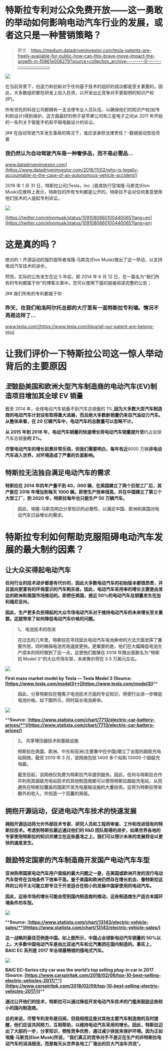 # 特斯拉专利对公众免费开放——这一勇敢的举动如何影响电动汽车行业的发展，或者这只是一种营销策略？

> 原文：<https://medium.datadriveninvestor.com/tesla-patents-are-freely-available-for-public-how-can-this-brave-move-impact-the-growth-in-f0861e006279?source=collection_archive---------0----------------------->

[![](img/1671097755e7af494d3227d6a89d00b1.png)](http://www.track.datadriveninvestor.com/1B9E)

在当前背景下，创造力和创新对于任何基于技术的组织的成功都是至关重要的。因此，大多数组织都在研发上投入巨资，以开发出比竞争对手更聪明的知识产权(IP)。

所有领先的科技公司都拥有一支法律专业人员队伍，以确保他们的知识产权(如专利和设计)得到保护。这方面最好的例子是苹果公司和三星电子之间从 2011 年开始的一系列关于智能手机和平板电脑设计的诉讼。

[](https://www.datadriveninvestor.com/2018/11/02/who-is-legally-accountable-in-the-case-of-an-autonomous-vehicle-accident/) [## 在自动驾驶汽车发生事故的情况下，谁应该承担法律责任？-数据驱动型投资者

### 我仍然认为自动驾驶汽车是一种奢侈品，而不是必需品…

www.datadriveninvestor.com](https://www.datadriveninvestor.com/2018/11/02/who-is-legally-accountable-in-the-case-of-an-autonomous-vehicle-accident/) 

2019 年 1 月 31 日，特斯拉公司(Tesla，Inc .)首席执行官埃隆·马斯克(Elon Musk)在推特上表示，特斯拉的所有专利都是公开的，特斯拉不会对任何善意使用他们技术的人提起专利诉讼。

![](img/eca74404515688a922cf9f5fda0cdb62.png)

[https://twitter.com/elonmusk/status/1091080660100440065?lang=en](https://twitter.com/elonmusk/status/1091080660100440065?lang=en)

# 这是真的吗？

绝对的！开源运动的强烈倡导者埃隆·马斯克(Elon Musk)做出了这一举动，以支持电动汽车技术的进步。

然而，实际的公告发生在近 5 年前，即 2014 年 6 月 12 日，在一篇名为“我们所有的专利都属于你”的博客文章中。您可以使用下面的链接阅读完整的公告；

[](https://www.tesla.com/blog/all-our-patent-are-belong-you) [## 我们所有的专利都属于你

### 昨天，在我们帕洛阿尔托总部的大厅里有一面特斯拉专利墙。情况不再是这样了…

www.tesla.com](https://www.tesla.com/blog/all-our-patent-are-belong-you) 

# **让我们评价一下特斯拉公司这一惊人举动背后的主要原因**

## ***至*鼓励美国和欧洲大型汽车制造商的电动汽车(EV)制造项目增加其全球 EV 销量**

截至 2014 年，全球电动汽车销量不到汽车总销量的 1%**,因为大多数大型汽车制造商的电动汽车计划没有取得重大进展，而且绝大多数新销量仍来自汽油动力汽车。从整体来看，在 20 亿辆汽车中，电动汽车的总数量可以忽略不计。**

**从 2015 年到 2018 年，电动汽车销量的快速增长将电动汽车销量提升至**约占全球汽车总销量**的 2%。**

**尽管电动汽车的增长前景非常乐观，但我们需要明白，每年有近**9000 万辆**非电动汽车进入世界，对环境造成了严重的负面影响。**

## ****特斯拉无法独自满足电动汽车的需求****

**特斯拉在 2014 年的年产量不到 40，000 辆，在美国建立了两个巨型工厂后，其产能在 2018 年增加到每天 1000 辆。即使生产效率很高，并在中国建立了第三个大型工厂，到 2020 年，特斯拉每年也只能生产 50 万辆汽车。**

> **因此，埃隆·马斯克明白分享知识的必要性，以满足中国、欧洲和美国对电动汽车日益增长的需求。**

# ****特斯拉专利如何帮助克服阻碍电动汽车发展的最大制约因素？****

## ****让大众买得起电动汽车****

**任何行业的技术进步都是有代价的，因此大多数电动汽车的初始版本都很昂贵，并且面向更富有的环保意识的汽车购买者。因此，电动汽车采用率的增长主要是由发达的欧洲和美国市场推动的。即使在美国，接近 50%的电动汽车总销量发生在加利福尼亚州。**

**因此，生产更多负担得起的大众市场电动汽车对于维持电动汽车的未来增长至关重要。这就带来了如何降低电动汽车价格的问题。**

> ****1。** **电池技术的改进****
> 
> **在过去的几年里，特斯拉在寻找延长电动汽车电池寿命的方法方面发挥了重要作用，同时确保电池充电速度更快。更重要的是，他们在大幅降低电池生产成本的同时做到了这一点，这使他们能够在 2018 年推出首款名为“特斯拉 Model 3”的大众市场车型，未来售价将在 3.5 万美元左右。**

**![](img/81669b65f4b49970b32175ceb95d686e.png)**

****First mass market model by Tesla — Tesla Model 3 (Source:** [**https://www.tesla.com/model3**](https://www.tesla.com/model3)**)****

> **因此，分享特斯拉在锂离子电池技术方面的专业知识，将使行业进一步降低电池价格，如下图所示，同时延长电池寿命。**

**![](img/e020265cfb1ca41bd22844eb1890ad98.png)**

****Source:** [**https://www.statista.com/chart/7713/electric-car-battery-prices/**](https://www.statista.com/chart/7713/electric-car-battery-prices/)**

> ****2。** **共享增压器技术和基础设施****
> 
> **特斯拉在美国、欧洲、中东和亚洲(主要集中在中国)建立了全面的超级充电站网络，截至 2019 年 3 月，该网络包括 1400 多个站和 13000 个超级充电器。**
> 
> **截至目前，该网络仅免费为特斯拉汽车提供服务。因此，任何与特斯拉合作并利用其超级充电站技术的其他制造商都可以使用特斯拉超级充电站，从而避免在特斯拉覆盖的国家开发充电基础设施的大量投资。这将为特斯拉带来额外的收入，并创造一个双赢的局面。**

## ****拥抱开源运动，促进电动汽车技术的快速发展****

**拥抱开源运动将允许外部技术专家、研究人员和工程师审查、工作和改进现有的特斯拉技术。考虑到特斯拉最近通过他们的 R&D 团队取得的进步，如果世界各地的专家使用特斯拉的知识并建立在这些基准之上，我们可以预计未来的发展将会以更快的速度发生。**

## ****鼓励特定国家的汽车制造商开发国产电动汽车车型****

**亚洲热带国家电动汽车用户面临的最大问题之一是，在美国或欧洲开发的流行电动汽车型号在当地条件下效率不高。鉴于美国和欧洲仍然存在增长机会，像特斯拉这样的公司不太可能立即专注于开发适合在较小的发展中国家使用的电动汽车。**

**因此，这些市场的增长可能会受到国内制造商的推动，这些制造商生产适合本国环境条件的车型。**

**![](img/64313763473d9759cd346d67dc807886.png)**

****Source:** [**https://www.statista.com/chart/13143/electric-vehicle-sales/**](https://www.statista.com/chart/13143/electric-vehicle-sales/)**

**这一战略的最佳范例是中国。如上图所示，中国占全球新电动汽车销量的 50%以上。大多数中国电动汽车是由比亚迪汽车和北汽集团在国内制造的。事实上，BAIC EC 系列是 2017 年全球最畅销的插电式汽车。**

**![](img/7b96b4323c24c62dbf75031c6742523b.png)**

****BAIC EC-Series city car was the world’s top selling plug-in car in 2017 (Source:** [**https://www.carspiritpk.com/2018/02/09/top-10-best-selling-electric-vehicles-2017/**](https://www.carspiritpk.com/2018/02/09/top-10-best-selling-electric-vehicles-2017/)**)****

**通过公开他们的技术，特斯拉可以通过降低开发电动汽车技术的门槛来鼓励这些较小的国内制造商。**

**总的来说，尽管专利发布是旧闻，但我相信这是对其他主要汽车制造商的及时提醒，他们应该共同努力，互相帮助，以维持电动汽车采用的增长。因此，特斯拉迈出了大胆的一步，分享知识，牺牲竞争优势，通过减少排放来保护环境。因为正如埃隆·马斯克(Elon Musk)所说，“我们真正的竞争对手不是正在生产的非特斯拉电动汽车的涓涓细流，而是每天从世界各地工厂涌出的巨大汽油车洪流”。**